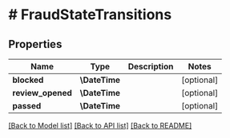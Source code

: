 # # FraudStateTransitions

## Properties

Name | Type | Description | Notes
------------ | ------------- | ------------- | -------------
**blocked** | **\DateTime** |  | [optional]
**review_opened** | **\DateTime** |  | [optional]
**passed** | **\DateTime** |  | [optional]

[[Back to Model list]](../../README.md#models) [[Back to API list]](../../README.md#endpoints) [[Back to README]](../../README.md)
